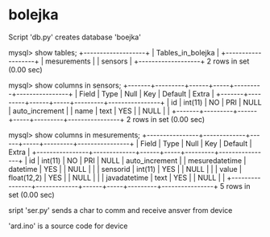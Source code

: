 bolejka
=======

Script 'db.py' creates database 'boejka'

mysql> show tables;
+-------------------+
| Tables_in_bolejka |
+-------------------+
| mesurements       |
| sensors           |
+-------------------+
2 rows in set (0.00 sec)

mysql> show columns in sensors;
+-------+---------+------+-----+---------+----------------+
| Field | Type    | Null | Key | Default | Extra          |
+-------+---------+------+-----+---------+----------------+
| id    | int(11) | NO   | PRI | NULL    | auto_increment |
| name  | text    | YES  |     | NULL    |                |
+-------+---------+------+-----+---------+----------------+
2 rows in set (0.00 sec)

mysql> show columns in mesurements;
+----------------+-------------+------+-----+---------+----------------+
| Field          | Type        | Null | Key | Default | Extra          |
+----------------+-------------+------+-----+---------+----------------+
| id             | int(11)     | NO   | PRI | NULL    | auto_increment |
| mesuredatetime | datetime    | YES  |     | NULL    |                |
| sensorid       | int(11)     | YES  |     | NULL    |                |
| value          | float(12,2) | YES  |     | NULL    |                |
| javadatetime   | text        | YES  |     | NULL    |                |
+----------------+-------------+------+-----+---------+----------------+
5 rows in set (0.00 sec)

sript 'ser.py' sends a char to comm and receive ansver from device 

'ard.ino' is a source code for device
